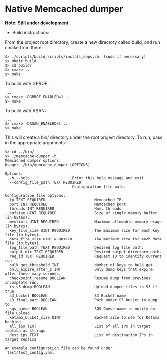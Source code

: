 # Native Memcached dumper

**Note: Still under development.**

- Build instructions:

From the project root directory, create a new directory called build, and run cmake from there:
```
$> ./scripts/build_scripts/install_deps.sh  (sudo if necessary)
$> mkdir build
$> cd build/
$> cmake ..
$> make
```

To build with GPROF:
```
...
$> cmake -DGPROF_ENABLED=1 ..
$> make
```

To build with ASAN:
```
...
$> cmake -DASAN_ENABLED=1 ..
$> make
```

This will create a bin/ directory under the root project directory. To run, pass in the appropriate arguments:
```
$> cd ../bin/
$> ./memcache-dumper -h
Memcached dumper options
Usage: ./bin/memcache-dumper [OPTIONS]

Options:
  -h,--help                   Print this help message and exit
  --config_file_path TEXT REQUIRED
                              Configuration file path.

Configuration file options:
  ip TEXT REQUIRED                      Memcached IP.
  port INT REQUIRED                     Memcached port.
  threads INT REQUIRED                  Num. threads
  bufsize UINT REQUIRED                 Size of single memory buffer (in bytes).
  memlimit UINT REQUIRED                Maximum allowable memory usage (in bytes).
  key_file_size UINT REQUIRED           The maximum size for each key file (in bytes).
  data_file_size UINT REQUIRED          The maximum size for each date file (in bytes).
  log_file_path TEXT REQUIRED           Desired log file path.
  output_dir TEXT REQUIRED              Desired output directory path.
  req_id TEXT REQUIRED                  Request ID to identify current run
  bulk_get_threshold INT                Number of keys to bulk get.
  only_expire_after_s INT               Only dump keys that expire after these many seconds.
  checkpoint_resume BOOLEAN             Resume dump from previous incomplete run.
  is_s3_dump BOOLEAN                    Upload dumped files to S3 if true
  s3_bucket BOOLEAN                     S3 Bucket name
  s3_final_path BOOLEAN                 Path under S3 bucket to dump to
  sqs_queue BOOLEAN                     SQS Queue name to notify on file upload
  ketama_bucket_size UINT               Bucket size to use for Ketama hashing
  all_ips TEXT                          List of all IPs in target replica as strings
  dest_ips TEXT                         List of destination IPs in target replica

An example configuration file can be found under `test/test_config.yaml`
```
